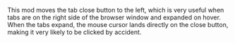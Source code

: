 This mod moves the tab close button to the left, which is very useful when tabs are on the right side of the browser window and expanded on hover. When the tabs expand, the mouse cursor lands directly on the close button, making it very likely to be clicked by accident.
